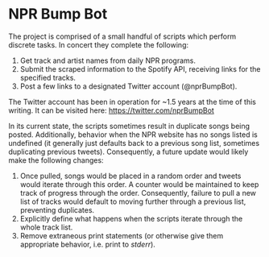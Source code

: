 # NPR Bump Bot


The project is comprised of a small handful of scripts which perform discrete tasks. In concert they complete the following:
1. Get track and artist names from daily NPR programs.
2. Submit the scraped information to the Spotify API, receiving links for the specified tracks.
3. Post a few links to a designated Twitter account (@nprBumpBot).

The Twitter account has been in operation for ~1.5 years at the time of this writing.
It can be visited here: https://twitter.com/nprBumpBot

In its current state, the scripts sometimes result in duplicate songs being posted. Additionally,
behavior when the NPR website has no songs listed is undefined (it generally just defaults back to
a previous song list, sometimes duplicating previous tweets). Consequently, a future update would 
likely make the following changes:
1. Once pulled, songs would be placed in a random order and tweets would iterate through this order. A counter
would be maintained to keep track of progress through the order. Consequently, failure to pull a new list of
tracks would default to moving further through a previous list, preventing duplicates.
2. Explicitly define what happens when the scripts iterate through the whole track list.
3. Remove extraneous print statements (or otherwise give them appropriate behavior, i.e. print to <i>stderr</i>).
